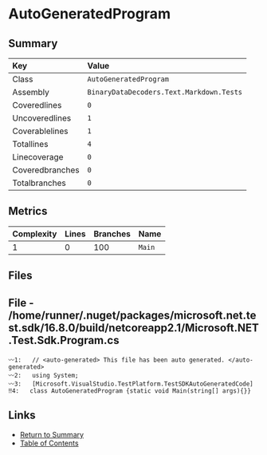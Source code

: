 ﻿# AutoGeneratedProgram

## Summary

| Key             | Value                                    |
| :-------------- | :--------------------------------------- |
| Class           | `AutoGeneratedProgram`                   |
| Assembly        | `BinaryDataDecoders.Text.Markdown.Tests` |
| Coveredlines    | `0`                                      |
| Uncoveredlines  | `1`                                      |
| Coverablelines  | `1`                                      |
| Totallines      | `4`                                      |
| Linecoverage    | `0`                                      |
| Coveredbranches | `0`                                      |
| Totalbranches   | `0`                                      |

## Metrics

| Complexity | Lines | Branches | Name    |
| :--------- | :---- | :------- | :------ |
| 1          | 0     | 100      | `Main`  |

## Files

## File - /home/runner/.nuget/packages/microsoft.net.test.sdk/16.8.0/build/netcoreapp2.1/Microsoft.NET.Test.Sdk.Program.cs

```CSharp
〰1:   // <auto-generated> This file has been auto generated. </auto-generated>
〰2:   using System;
〰3:   [Microsoft.VisualStudio.TestPlatform.TestSDKAutoGeneratedCode]
‼4:   class AutoGeneratedProgram {static void Main(string[] args){}}
```

## Links

* [Return to Summary](Summary.md)
* [Table of Contents](../TOC.md)


